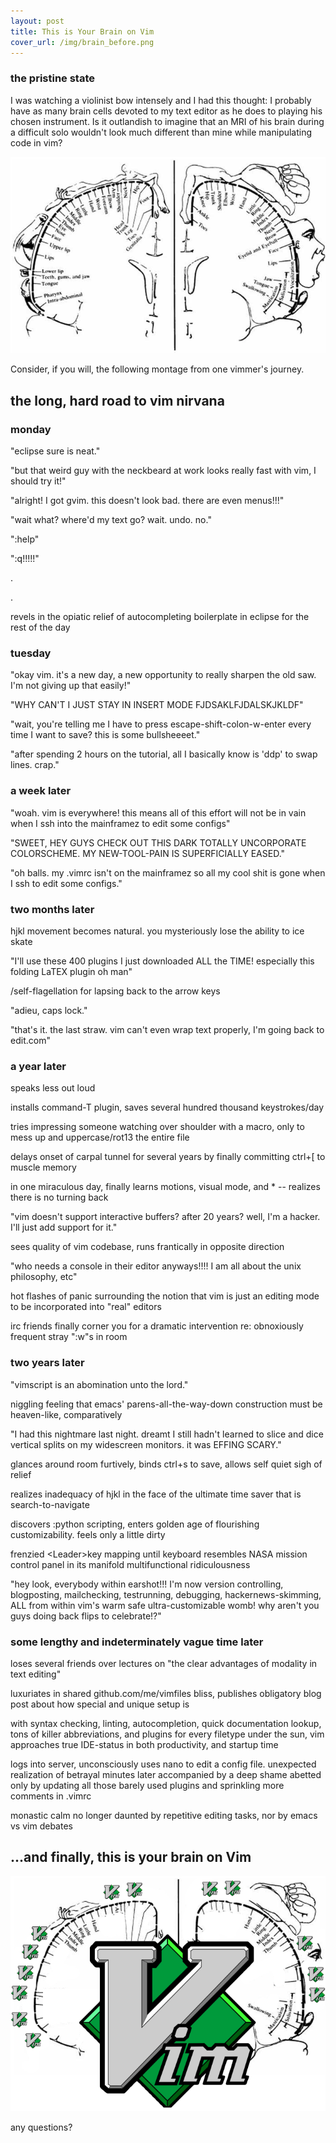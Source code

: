 ```yaml
---
layout: post
title: This is Your Brain on Vim
cover_url: /img/brain_before.png
---
```


### the pristine state

I was watching a violinist bow intensely and I had this thought: I probably have as many brain cells devoted to my text editor as he
does to playing his chosen instrument. Is it outlandish to imagine that an MRI of his brain during a difficult solo wouldn't
look much different than mine while manipulating code in vim?

<img src="/img/brain_before.png">

Consider, if you will, the following montage from one vimmer's journey.

the long, hard road to vim nirvana
----------

### monday

"eclipse sure is neat."

"but that weird guy with the neckbeard at work looks really fast with vim, I should try it!"

"alright! I got gvim. this doesn't look bad. there are even menus!!!"

"wait what? where'd my text go? wait. undo. no."

":help"

":q!!!!!"

.

.

revels in the opiatic relief of autocompleting boilerplate in eclipse for the rest of the day

### tuesday

"okay vim. it's a new day, a new opportunity to really sharpen the old saw. I'm not giving up that easily!"

"WHY CAN'T I JUST STAY IN INSERT MODE FJDSAKLFJDALSKJKLDF"

"wait, you're telling me I have to press escape-shift-colon-w-enter every time I want to save? this is some bullsheeeet."

"after spending 2 hours on the tutorial, all I basically know is 'ddp' to swap lines. crap."

### a week later

"woah. vim is everywhere! this means all of this effort will not be in vain when I ssh into the mainframez to edit some configs"

"SWEET, HEY GUYS CHECK OUT THIS DARK TOTALLY UNCORPORATE COLORSCHEME. MY NEW-TOOL-PAIN IS SUPERFICIALLY EASED."

"oh balls. my .vimrc isn't on the mainframez so all my cool shit is gone when I ssh to edit some configs."

### two months later

hjkl movement becomes natural. you mysteriously lose the ability to ice skate

"I'll use these 400 plugins I just downloaded ALL the TIME! especially this folding LaTEX plugin oh man"

/self-flagellation for lapsing back to the arrow keys

"adieu, caps lock."

"that's it. the last straw. vim can't even wrap text properly, I'm going back to edit.com"

### a year later

speaks less out loud

installs command-T plugin, saves several hundred thousand keystrokes/day

tries impressing someone watching over shoulder with a macro, only to mess up and uppercase/rot13 the entire file

delays onset of carpal tunnel for several years by finally committing ctrl+\[ to muscle memory

in one miraculous day, finally learns motions, visual mode, and * -- realizes there is no turning back

"vim doesn't support interactive buffers? after 20 years? well, I'm a hacker. I'll just add support for it."

sees quality of vim codebase, runs frantically in opposite direction

"who needs a console in their editor anyways!!!! I am all about the unix philosophy, etc"

hot flashes of panic surrounding  the notion that vim is just an editing mode to be incorporated into "real" editors

irc friends finally corner you for a dramatic intervention re: obnoxiously frequent stray ":w"s in room

### two years later

"vimscript is an abomination unto the lord."

niggling feeling that emacs' parens-all-the-way-down construction must be heaven-like, comparatively

"I had this nightmare last night. dreamt I still hadn't learned to slice and dice vertical splits on my widescreen monitors. it was EFFING SCARY."

glances around room furtively, binds ctrl+s to save, allows self quiet sigh of relief

realizes inadequacy of hjkl in the face of the ultimate time saver that is search-to-navigate

discovers :python scripting, enters golden age of flourishing customizability. feels only a little dirty

frenzied &lt;Leader&gt;key mapping until keyboard resembles NASA mission control panel in its manifold multifunctional ridiculousness

"hey look, everybody within earshot!!! I'm now version controlling, blogposting, mailchecking, testrunning, debugging, hackernews-skimming, ALL from within vim's warm safe ultra-customizable womb! why aren't you guys doing back flips to celebrate!?"

### some lengthy and indeterminately vague time later

loses several friends over lectures on "the clear advantages of modality in text editing"

luxuriates in shared github.com/me/vimfiles bliss, publishes obligatory blog post about how special and unique setup is

with syntax checking, linting, autocompletion, quick documentation lookup, tons of killer abbreviations, and plugins for every filetype under the sun, vim approaches true IDE-status in both productivity, and startup time

logs into server, unconsciously uses nano to edit a config file. unexpected realization of betrayal minutes later accompanied by a deep shame abetted only by updating all those barely used plugins and sprinkling more comments in .vimrc

monastic calm no longer daunted by repetitive editing tasks, nor by emacs vs vim debates

...and finally, this is your brain on Vim
---------------------------

<img src="/img/brain_after.png">

any questions?

